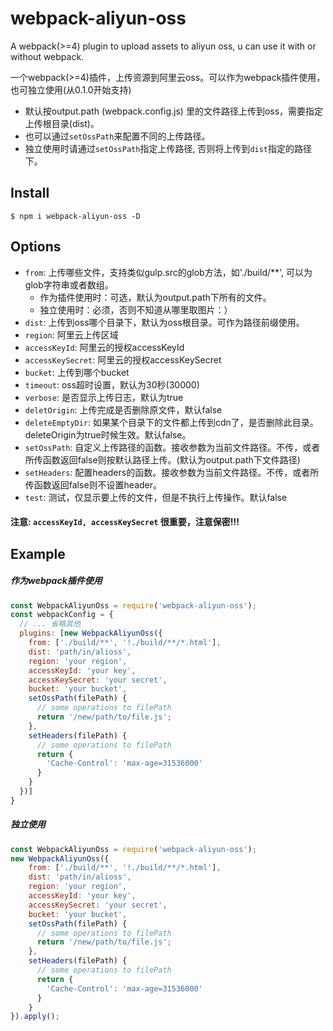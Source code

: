 # webpack-aliyun-oss
A webpack(>=4) plugin to upload assets to aliyun oss, u can use it with or without webpack.

一个webpack(>=4)插件，上传资源到阿里云oss。可以作为webpack插件使用，也可独立使用(从0.1.0开始支持)

- 默认按output.path (webpack.config.js) 里的文件路径上传到oss，需要指定上传根目录(dist)。
- 也可以通过`setOssPath`来配置不同的上传路径。
- 独立使用时请通过`setOssPath`指定上传路径, 否则将上传到`dist`指定的路径下。

Install
------------------------
```shell
$ npm i webpack-aliyun-oss -D
```

Options
------------------------

- `from`: 上传哪些文件，支持类似gulp.src的glob方法，如'./build/**', 可以为glob字符串或者数组。
    - 作为插件使用时：可选，默认为output.path下所有的文件。
    - 独立使用时：必须，否则不知道从哪里取图片：）
- `dist`: 上传到oss哪个目录下，默认为oss根目录。可作为路径前缀使用。
- `region`: 阿里云上传区域
- `accessKeyId`: 阿里云的授权accessKeyId
- `accessKeySecret`: 阿里云的授权accessKeySecret
- `bucket`: 上传到哪个bucket
- `timeout`: oss超时设置，默认为30秒(30000)
- `verbose`: 是否显示上传日志，默认为true
- `deletOrigin`: 上传完成是否删除原文件，默认false
- `deleteEmptyDir`: 如果某个目录下的文件都上传到cdn了，是否删除此目录。deleteOrigin为true时候生效。默认false。
- `setOssPath`: 自定义上传路径的函数。接收参数为当前文件路径。不传，或者所传函数返回false则按默认路径上传。(默认为output.path下文件路径)
- `setHeaders`: 配置headers的函数。接收参数为当前文件路径。不传，或者所传函数返回false则不设置header。
- `test`: 测试，仅显示要上传的文件，但是不执行上传操作。默认false

#### 注意: `accessKeyId, accessKeySecret` 很重要，注意保密!!!

Example
------------------------

##### 作为webpack插件使用
```javascript
const WebpackAliyunOss = require('webpack-aliyun-oss');
const webpackConfig = {
  // ... 省略其他
  plugins: [new WebpackAliyunOss({
    from: ['./build/**', '!./build/**/*.html'],
    dist: 'path/in/alioss',
    region: 'your region',
    accessKeyId: 'your key',
    accessKeySecret: 'your secret',
    bucket: 'your bucket',
    setOssPath(filePath) {
      // some operations to filePath
      return '/new/path/to/file.js';
    },
    setHeaders(filePath) {
      // some operations to filePath
      return {
        'Cache-Control': 'max-age=31536000'
      }
    }
  })]
}
```

##### 独立使用

```javascript
const WebpackAliyunOss = require('webpack-aliyun-oss');
new WebpackAliyunOss({
    from: ['./build/**', '!./build/**/*.html'],
    dist: 'path/in/alioss',
    region: 'your region',
    accessKeyId: 'your key',
    accessKeySecret: 'your secret',
    bucket: 'your bucket',
    setOssPath(filePath) {
      // some operations to filePath
      return '/new/path/to/file.js';
    },
    setHeaders(filePath) {
      // some operations to filePath
      return {
        'Cache-Control': 'max-age=31536000'
      }
    }
}).apply(); 
```   
